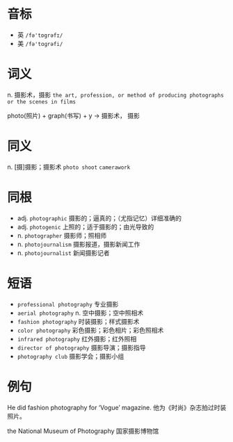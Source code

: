 # 音标

- 英 `/fə'tɒgrəfɪ/`
- 美 `/fə'tɑɡrəfi/`

# 词义

n. 摄影术，摄影
`the art, profession, or method of producing photographs or the scenes in films`



photo(照片) + graph(书写) + y → 摄影术， 摄影

# 同义

n. [摄]摄影；摄影术
`photo shoot` `camerawork`

# 同根

- adj. `photographic` 摄影的；逼真的；（尤指记忆）详细准确的
- adj. `photogenic` 上照的；适于摄影的；由光导致的
- n. `photographer` 摄影师；照相师
- n. `photojournalism` 摄影报道，摄影新闻工作
- n. `photojournalist` 新闻摄影记者

# 短语

- `professional photography` 专业摄影
- `aerial photography` n. 空中摄影；空中照相术
- `fashion photography` 时装摄影；样式摄影术
- `color photography` 彩色摄影；彩色相片；彩色照相术
- `infrared photography` 红外摄影；红外照相
- `director of photography` 摄影导演；摄影指导
- `photography club` 摄影学会；摄影小组

# 例句

He did fashion photography for ‘Vogue’ magazine.
他为《时尚》杂志拍过时装照片。

the National Museum of Photography
国家摄影博物馆


